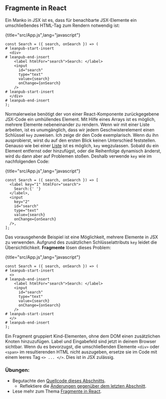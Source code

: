 ## Fragmente in React

Ein Manko in JSX ist es, dass für benachbarte JSX-Elemente ein umschließendes HTML-Tag zum Rendern notwendig ist:

{title="src/App.js",lang="javascript"}
~~~~~~~
const Search = ({ search, onSearch }) => (
# leanpub-start-insert
  <div>
# leanpub-end-insert
    <label htmlFor="search">Search: </label>
    <input
      id="search"
      type="text"
      value={search}
      onChange={onSearch}
    />
# leanpub-start-insert
  </div>
# leanpub-end-insert
);
~~~~~~~

Normalerweise benötigt der von einer React-Komponente zurückgegebene JSX-Code ein umhüllendes Element. Mit Hilfe eines Arrays ist es möglich, mehrere Elemente nebeneinander zu rendern. Wenn wir mit einer Liste arbeiten, ist es unumgänglich, dass wir jedem Geschwisterelement einen Schlüssel `key` zuweisen. Ich zeige dir den Code exemplarisch. Wenn du ihn ausprobierst, wirst du auf den ersten Blick keinen Unterschied feststellen. Genauso wie bei einer [Liste](https://www.robinwieruch.de/react-list-component) ist es möglich, `key` wegzulassen. Sobald du ein Element entfernst oder hinzufügst, oder die Reihenfolge dynamisch änderst, wird du dann aber auf Problemen stoßen. Deshalb verwende `key` wie im nachfolgenden Code:

{title="src/App.js",lang="javascript"}
~~~~~~~
const Search = ({ search, onSearch }) => [
  <label key="1" htmlFor="search">
    Search:{' '}
  </label>,
  <input
    key="2"
    id="search"
    type="text"
    value={search}
    onChange={onSearch}
  />,
];
~~~~~~~

Das vorausgehende Beispiel ist eine Möglichkeit, mehrere Elemente in JSX zu verwenden. Aufgrund des zusätzlichen Schlüsselattributs `key` leidet die Übersichtlichkeit. **Fragmente** lösen dieses Problem:

{title="src/App.js",lang="javascript"}
~~~~~~~
const Search = ({ search, onSearch }) => (
# leanpub-start-insert
  <>
# leanpub-end-insert
    <label htmlFor="search">Search: </label>
    <input
      id="search"
      type="text"
      value={search}
      onChange={onSearch}
    />
# leanpub-start-insert
  </>
# leanpub-end-insert
);
~~~~~~~

Ein Fragment gruppiert Kind-Elementen, ohne dem DOM einen zusätzlichen Knoten hinzuzufügen. Label und Eingabefeld sind jetzt in deinem Browser sichtbar. Wenn du es bevorzugst, die umschließenden Elemente `<div>` oder `<span>` im resultierenden HTML nicht auszugeben, ersetze sie im Code mit einem leeres Tag `<> ... </>`. Dies ist in JSX zulässig.

### Übungen:

* Begutachte den [Quellcode dieses Abschnitts](https://codesandbox.io/s/github/the-road-to-learn-react/hacker-stories/tree/hs/React-Fragments).
  * Reflektiere die [Änderungen gegenüber dem letzten Abschnitt](https://github.com/the-road-to-learn-react/hacker-stories/compare/hs/React-Custom-Hooks...hs/React-Fragments?expand=1).
* Lese mehr zum Thema [Fragmente in React](https://de.reactjs.org/docs/fragments.html).
